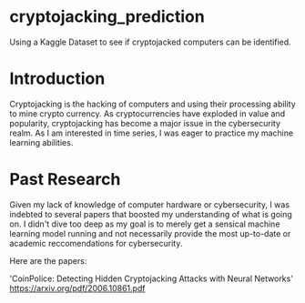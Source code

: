 # cryptojacking_prediction
 Using a Kaggle Dataset to see if cryptojacked computers can be identified.


# Introduction

Cryptojacking is the hacking of computers and using their processing ability to mine crypto currency. As cryptocurrencies have exploded in value and popularity, cryptojacking has become a major issue in the cybersecurity realm. As I am interested in time series, I was eager to practice my machine learning abilities.


# Past Research

Given my lack of knowledge of computer hardware or cybersecurity, I was indebted to several papers that boosted my understanding of what is going on. I didn't dive too deep as my goal is to merely get a sensical machine learning model running and not necessarily provide the most up-to-date or academic reccomendations for cybersecurity. 

Here are the papers:

'CoinPolice: Detecting Hidden Cryptojacking Attacks with
Neural Networks' https://arxiv.org/pdf/2006.10861.pdf
